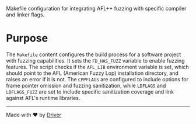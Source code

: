 <!--------------------------------------------------------------------------------->
<!-- IMPORTANT: This file is auto-generated by Driver (https://driver.ai). -------->
<!-- Manual edits may be overwritten on future commits. --------------------------->
<!--------------------------------------------------------------------------------->

Makefile configuration for integrating AFL++ fuzzing with specific compiler and linker flags.

# Purpose
The `Makefile` content configures the build process for a software project with fuzzing capabilities. It sets the `FD_HAS_FUZZ` variable to enable fuzzing features. The script checks if the `AFL_LIB` environment variable is set, which should point to the AFL (American Fuzzy Lop) installation directory, and raises an error if it is not. The `CPPFLAGS` are configured to include options for frame pointer omission and fuzzing sanitization, while `LDFLAGS` and `LDFLAGS_FUZZ` are set to include specific sanitization coverage and link against AFL's runtime libraries.

---
Made with ❤️ by [Driver](https://www.driver.ai/)